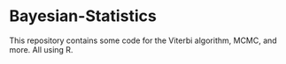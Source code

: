 # Bayesian-Statistics
This repository contains some code for the Viterbi algorithm, MCMC, and more. All using R.
